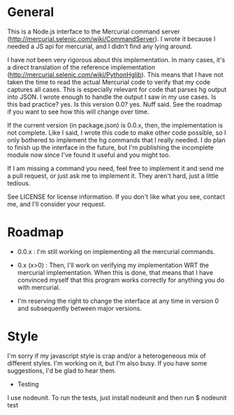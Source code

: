 # General

This is a Node.js interface to the Mercurial command server
(http://mercurial.selenic.com/wiki/CommandServer). I wrote it because I needed
a JS api for mercurial, and I didn't find any lying around. 

I have _not_ been very rigorous about this implementation. In many cases, it's
a direct translation of the reference implementation
(http://mercurial.selenic.com/wiki/PythonHglib). This means that I have not
taken the time to read the actual Mercurial code to verify that my code 
captures all cases. This is especially relevant for code that parses hg
output into JSON. I wrote enough to handle the output I saw in my use cases.
Is this bad practice? yes. Is this version 0.0? yes. Nuff said. See the
roadmap if you want to see how this will change over time.

If the current version (in package.json) is 0.0.x,
then, the implementation is not complete. Like I said, I wrote this code to
make other code possible, so I only bothered to implement the hg commands
that I really needed. I do plan to finish up the interface in the future,
but I'm publishing the incomplete module now since I've found it useful
and you might too.

If I am missing a command you need, feel free to implement it and send me
a pull request, or just ask me to implement it. They aren't hard, just a little
tedious.

See LICENSE for license information. If you don't like what you see,
contact me, and I'll consider your request.

# Roadmap

* 0.0.x     : I'm still working on implementing all the mercurial commands.
* 0.x (x>0) : Then, I'll work on verifying my implementation WRT the mercurial
            implementation. When this is done, that means that I have convinced
            myself that this program works correctly for anything you do with
            mercurial.

* I'm reserving the right to change the interface at any time in version 0 and
  subsequently between major versions.

# Style

I'm sorry if my javascript style is crap and/or a heterogeneous mix of
different styles. I'm working on it, but I'm also busy. If you have some
suggestions, I'd be glad to hear them.

* Testing

I use nodeunit. To run the tests, just install nodeunit and then run
$ nodeunit test
